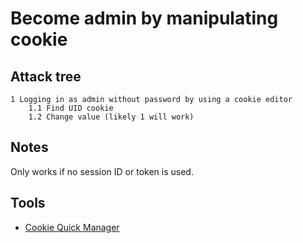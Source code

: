 # Become admin by manipulating cookie

## Attack tree

```text
1 Logging in as admin without password by using a cookie editor
    1.1 Find UID cookie
    1.2 Change value (likely 1 will work)
```

## Notes

Only works if no session ID or token is used.

## Tools

* [Cookie Quick Manager](https://addons.mozilla.org/en-US/firefox/addon/cookie-quick-manager/)
